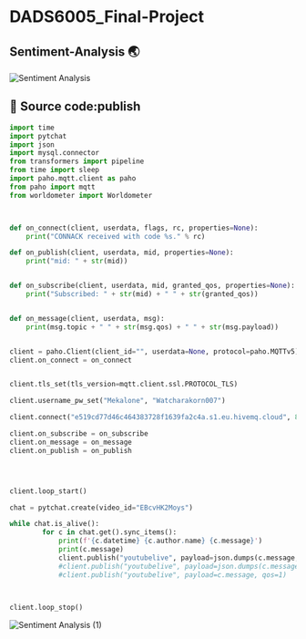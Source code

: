 # DADS6005_Final-Project
## Sentiment-Analysis 🌏

![Sentiment Analysis](https://user-images.githubusercontent.com/97329965/212549301-84b7ff20-add9-47d8-ad67-2bb78cab200c.png)

## 📝 Source code:publish
```python
import time
import pytchat
import json
import mysql.connector
from transformers import pipeline
from time import sleep
import paho.mqtt.client as paho
from paho import mqtt
from worldometer import Worldometer



def on_connect(client, userdata, flags, rc, properties=None):
    print("CONNACK received with code %s." % rc)

def on_publish(client, userdata, mid, properties=None):
    print("mid: " + str(mid))


def on_subscribe(client, userdata, mid, granted_qos, properties=None):
    print("Subscribed: " + str(mid) + " " + str(granted_qos))


def on_message(client, userdata, msg):
    print(msg.topic + " " + str(msg.qos) + " " + str(msg.payload))


client = paho.Client(client_id="", userdata=None, protocol=paho.MQTTv5)
client.on_connect = on_connect


client.tls_set(tls_version=mqtt.client.ssl.PROTOCOL_TLS)

client.username_pw_set("Mekalone", "Watcharakorn007")

client.connect("e519cd77d46c464383728f1639fa2c4a.s1.eu.hivemq.cloud", 8883)

client.on_subscribe = on_subscribe
client.on_message = on_message  
client.on_publish = on_publish  




client.loop_start()

chat = pytchat.create(video_id="EBcvHK2Moys")

while chat.is_alive():
        for c in chat.get().sync_items():
            print(f'{c.datetime} {c.author.name} {c.message}')
            print(c.message)
            client.publish("youtubelive", payload=json.dumps(c.message, ensure_ascii=False).encode('utf8'), qos=1)
            #client.publish("youtubelive", payload=json.dumps(c.message), qos=1)
            #client.publish("youtubelive", payload=c.message, qos=1)


   
client.loop_stop()
```


![Sentiment Analysis (1)](https://user-images.githubusercontent.com/97329965/212549353-f2adb754-3559-4420-bb07-1a7669d86010.png)
